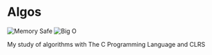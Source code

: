 # Algos

![Memory Safe](https://img.shields.io/badge/Memory-Safe-brightgreen)
![Big O](https://img.shields.io/badge/Complexity-O(n%20log%20n)-blue)

My study of algorithms with The C Programming Language and CLRS
